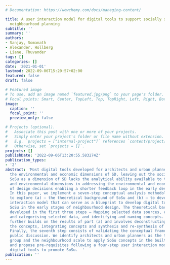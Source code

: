 ```yaml
---
# Documentation: https://wowchemy.com/docs/managing-content/

title: A user interaction model for digital tools to support socially sustainable
  neighbourhood planning
subtitle: ''
summary: ''
authors:
- Sanjay, Somanath
- Alexander, Hollberg
- Liane, Thuvander
tags: []
categories: []
date: '2021-01-01'
lastmod: 2022-09-06T15:20:57+02:00
featured: false
draft: false

# Featured image
# To use, add an image named `featured.jpg/png` to your page's folder.
# Focal points: Smart, Center, TopLeft, Top, TopRight, Left, Right, BottomLeft, Bottom, BottomRight.
image:
  caption: ''
  focal_point: ''
  preview_only: false

# Projects (optional).
#   Associate this post with one or more of your projects.
#   Simply enter your project's folder or file name without extension.
#   E.g. `projects = ["internal-project"]` references `content/project/deep-learning/index.md`.
#   Otherwise, set `projects = []`.
projects: []
publishDate: '2022-09-06T13:20:55.583274Z'
publication_types:
- '2'
abstract: 'Most digital tools developed for architects and urban planners cater to
  the environmental and economic dimensions of SD, leaving out the social dimension.
  SoSu as a dimension of SD lacks the analytical ability available to the economic
  and environmental dimensions in addressing the environmental and economic impacts
  of design decisions enabling a shorter feedback loop in the early design stage.
  In this paper, we implement a seven-step conceptual analysis methodology framework
  to explore (a) – the theoretical background of SoSu and (b) – to develop a user
  interaction model that can serve as a blueprint to develop digital tools to promote
  SoSu in the early stages of neighbourhood design. The theoretical background is
  developed in the first three steps – Mapping selected data sources, extensive reading
  and categorising selected data, and identifying and naming concepts. The model development
  further builds on the results of part (a) and involves deconstructing and categorising
  the concepts, integrating concepts and synthesis and re-synthesis of the concept.
  Finally, the seventh step consists of validating the conceptual framework through
  public discussion. We identify architects and urban planners as the target user
  group and the neighbourhood scale to apply SoSu concepts in the built environment
  and propose pre-requisites following a four-step user interaction model to develop
  digital tools to promote SoSu.  '
publication: ''
---
```


